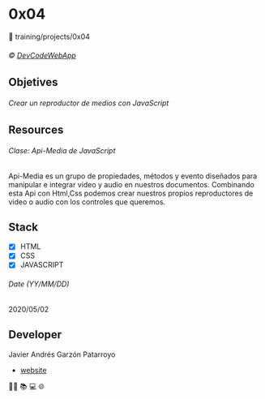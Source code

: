 # 0x04
:open_file_folder: training/projects/0x04

###### :copyright: [DevCodeWebApp](https://www.udemy.com/course/draft/1929880/learn/lecture/11901002?start=0#overview)

## Objetives
###### Crear un reproductor de medios con JavaScript

## Resources
###### Clase: Api-Media de JavaScript
Api-Media es un grupo de propiedades, métodos y evento diseñados para manipular e integrar video y audio en nuestros documentos. Combinando esta Api con Html,Css podemos crear nuestros propios reproductores de video o audio con los controles que queremos.

## Stack
* [x] HTML
* [X] CSS
* [X] JAVASCRIPT

###### Date (YY/MM/DD)
2020/05/02

## Developer
Javier Andrés Garzón Patarroyo
- [website](https://tecnoayuda.co/)

:man_technologist: :books: :computer: :globe_with_meridians: